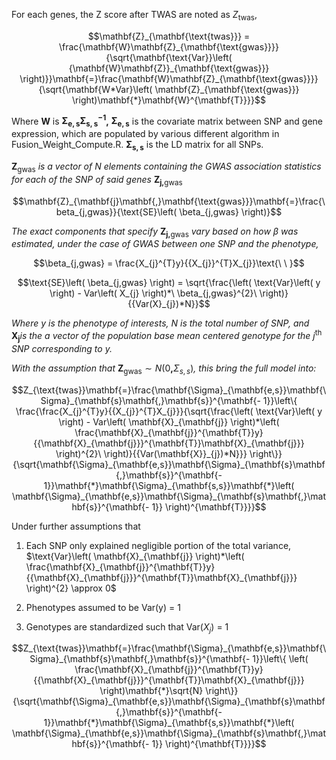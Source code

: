 For each genes, the Z score after TWAS are noted as $Z_{\text{twas}}$,

$$\mathbf{Z}_{\mathbf{\text{twas}}} = \frac{\mathbf{W}\mathbf{Z}_{\mathbf{\text{gwas}}}}{\sqrt{\mathbf{\text{Var}}\left( {\mathbf{W}\mathbf{Z}}_{\mathbf{\text{gwas}}} \right)}}\mathbf{=}\frac{\mathbf{W}\mathbf{Z}_{\mathbf{\text{gwas}}}}{\sqrt{\mathbf{W*Var}\left( \mathbf{Z}_{\mathbf{\text{gwas}}} \right)\mathbf{*}\mathbf{W}^{\mathbf{T}}}}$$

Where **W** is
$\mathbf{\Sigma}_{\mathbf{e,s}}\mathbf{\Sigma}_{\mathbf{s,s}}^{\mathbf{- 1}}$**,**
$\mathbf{\Sigma}_{\mathbf{e,s}}$ is the covariate matrix between SNP and
gene expression, which are populated by various different algorithm in
Fusion_Weight_Compute.R. $\mathbf{\Sigma}_{\mathbf{s,s}}^{}$ is the LD
matrix for all SNPs.

$\mathbf{Z}_{\mathbf{\text{gwas}}}$ *is a vector of N elements
containing the GWAS association statistics for each of the SNP of said
genes* $\mathbf{Z}_{\mathbf{j,}\mathbf{\text{gwas}}}$

$$\mathbf{Z}_{\mathbf{j}\mathbf{,}\mathbf{\text{gwas}}}\mathbf{=}\frac{\beta_{j,gwas}}{\text{SE}\left( \beta_{j,gwas} \right)}$$

*The exact components that specify*
$\mathbf{Z}_{\mathbf{j}\mathbf{,}\mathbf{\text{gwas}}}$ *vary based on
how* $\beta$ *was estimated, under the case of GWAS between one SNP and
the phenotype,*

$$\beta_{j,gwas} = \frac{X_{j}^{T}y}{{X_{j}}^{T}X_{j}}\text{\ \ }$$

$$\text{SE}\left( \beta_{j,gwas} \right) = \sqrt{\frac{\left( \text{Var}\left( y \right) - Var\left( X_{j} \right)*\ \beta_{j,gwas}^{2}\  \right)}{{Var(X}_{j})*N}}$$

*Where* $y$ *is the phenotype of interests, N is the total number of
SNP, and* $\mathbf{X}_{\mathbf{j}}$*is the a vector of the population
base mean centered genotype for the*$\ j^{\text{th}}$ *SNP corresponding
to* $y$*.*

*With the assumption that*
$\mathbf{Z}_{\mathbf{\text{gwas}}}\sim N(0\mathbf{,}\Sigma_{s,s})$*,
this bring the full model into:*

$$Z_{\text{twas}}\mathbf{=}\frac{\mathbf{\Sigma}_{\mathbf{e,s}}\mathbf{\Sigma}_{\mathbf{s}\mathbf{,}\mathbf{s}}^{\mathbf{- 1}}\left\{ \frac{\frac{X_{j}^{T}y}{{X_{j}}^{T}X_{j}}}{\sqrt{\frac{\left( \text{Var}\left( y \right) - Var\left( \mathbf{X}_{\mathbf{j}} \right)*\left( \frac{\mathbf{X}_{\mathbf{j}}^{\mathbf{T}}y}{{\mathbf{X}_{\mathbf{j}}}^{\mathbf{T}}\mathbf{X}_{\mathbf{j}}} \right)^{2}\  \right)}{{Var(\mathbf{X}}_{j})*N}}} \right\}}{\sqrt{\mathbf{\Sigma}_{\mathbf{e,s}}\mathbf{\Sigma}_{\mathbf{s}\mathbf{,}\mathbf{s}}^{\mathbf{- 1}}\mathbf{*}\mathbf{\Sigma}_{\mathbf{s,s}}\mathbf{*}\left( \mathbf{\Sigma}_{\mathbf{e,s}}\mathbf{\Sigma}_{\mathbf{s}\mathbf{,}\mathbf{s}}^{\mathbf{- 1}} \right)^{\mathbf{T}}}}$$

Under further assumptions that

1.  Each SNP only explained negligible portion of the total variance,
    $\text{Var}\left( \mathbf{X}_{\mathbf{j}} \right)*\left( \frac{\mathbf{X}_{\mathbf{j}}^{\mathbf{T}}y}{{\mathbf{X}_{\mathbf{j}}}^{\mathbf{T}}\mathbf{X}_{\mathbf{j}}} \right)^{2} \approx 0$

2.  Phenotypes assumed to be Var(y) = 1

3.  Genotypes are standardized such that Var($X_{j}$) = 1

$$Z_{\text{twas}}\mathbf{=}\frac{\mathbf{\Sigma}_{\mathbf{e,s}}\mathbf{\Sigma}_{\mathbf{s}\mathbf{,}\mathbf{s}}^{\mathbf{- 1}}\left\{ \left( \frac{\mathbf{X}_{\mathbf{j}}^{\mathbf{T}}y}{{\mathbf{X}_{\mathbf{j}}}^{\mathbf{T}}\mathbf{X}_{\mathbf{j}}} \right)\mathbf{*}\sqrt{N} \right\}}{\sqrt{\mathbf{\Sigma}_{\mathbf{e,s}}\mathbf{\Sigma}_{\mathbf{s}\mathbf{,}\mathbf{s}}^{\mathbf{- 1}}\mathbf{*}\mathbf{\Sigma}_{\mathbf{s,s}}\mathbf{*}\left( \mathbf{\Sigma}_{\mathbf{e,s}}\mathbf{\Sigma}_{\mathbf{s}\mathbf{,}\mathbf{s}}^{\mathbf{- 1}} \right)^{\mathbf{T}}}}$$
